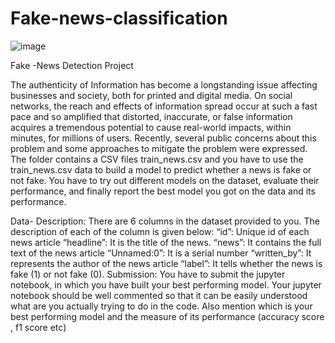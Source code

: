 # Fake-news-classification
![image](https://user-images.githubusercontent.com/70597780/172857334-1145b0e2-314a-485e-a6e4-f4108a50d10d.png)

Fake -News Detection Project 


The authenticity of Information has become a longstanding issue affecting businesses and society, both for printed and digital media. On social networks, the reach and effects of information spread occur at such a fast pace and so amplified that distorted, inaccurate, or false information acquires a tremendous potential to cause real-world impacts, within minutes, for millions of users. Recently, several public concerns about this problem and some approaches to mitigate the problem were expressed. 
The folder contains a CSV files train_news.csv and you have to use the train_news.csv data to build a model to predict whether a news is fake or not fake. You have to try out different models on the dataset, evaluate their performance, and finally report the best model you got on the data and its performance.

Data- Description:
There are 6 columns in the dataset provided to you. The description of each of the column is given below:
“id”:  Unique id of each news article
“headline”:  It is the title of the news.
“news”:  It contains the full text of the news article
“Unnamed:0”:  It is a serial number
“written_by”:  It represents the author of the news article
“label”:  It tells whether the news is fake (1) or not fake (0).
Submission:
You have to submit the jupyter notebook, in which you have built your best performing model. Your jupyter notebook should be well commented so that it can be easily understood what are you actually trying to do in the code. Also mention which is your best performing model and the measure of its performance (accuracy score , f1 score etc)

